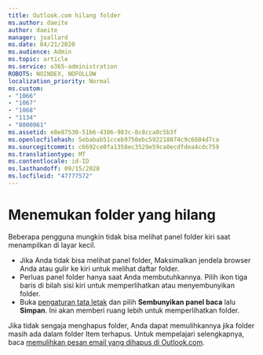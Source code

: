 ```yaml
---
title: Outlook.com hilang folder
ms.author: daeite
author: daeite
manager: joallard
ms.date: 04/21/2020
ms.audience: Admin
ms.topic: article
ms.service: o365-administration
ROBOTS: NOINDEX, NOFOLLOW
localization_priority: Normal
ms.custom:
- "1066"
- "1067"
- "1068"
- "1134"
- "8000061"
ms.assetid: e8e87530-51b6-4386-983c-8c8cca0c5b3f
ms.openlocfilehash: 5ebabab51cceb9750ebc592218074c9c6604d7ca
ms.sourcegitcommit: c6692ce0fa1358ec3529e59ca0ecdfdea4cdc759
ms.translationtype: MT
ms.contentlocale: id-ID
ms.lasthandoff: 09/15/2020
ms.locfileid: "47777572"
---
```

# <a name="find-missing-folders"></a>Menemukan folder yang hilang

Beberapa pengguna mungkin tidak bisa melihat panel folder kiri saat menampilkan di layar kecil.

- Jika Anda tidak bisa melihat panel folder, Maksimalkan jendela browser Anda atau gulir ke kiri untuk melihat daftar folder.
- Perluas panel folder hanya saat Anda membutuhkannya. Pilih ikon tiga baris di bilah sisi kiri untuk memperlihatkan atau menyembunyikan folder.
- Buka [pengaturan tata letak](https://outlook.live.com/mail/options/mail/layout) dan pilih **Sembunyikan panel baca** lalu **Simpan**. Ini akan memberi ruang lebih untuk memperlihatkan folder.

Jika tidak sengaja menghapus folder, Anda dapat memulihkannya jika folder masih ada dalam folder Item terhapus. Untuk mempelajari selengkapnya, baca [memulihkan pesan email yang dihapus di Outlook.com](https://support.office.com/article/cf06ab1b-ae0b-418c-a4d9-4e895f83ed50).
